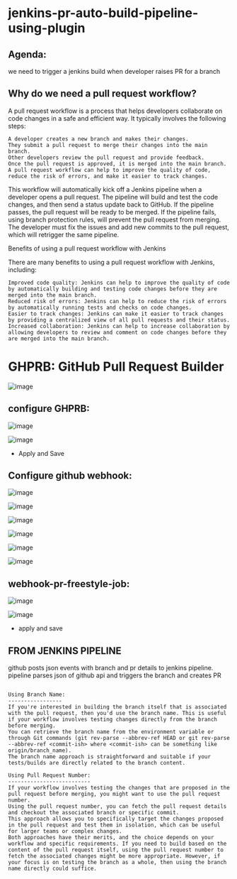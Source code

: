 # jenkins-pr-auto-build-pipeline-using-plugin

Agenda:
-------
we need to trigger a jenkins build when developer raises PR for a branch

Why do we need a pull request workflow?
----------------------------------------

A pull request workflow is a process that helps developers collaborate on code changes in a safe and efficient way. It typically involves the following steps:

```
A developer creates a new branch and makes their changes.
They submit a pull request to merge their changes into the main branch.
Other developers review the pull request and provide feedback.
Once the pull request is approved, it is merged into the main branch.
A pull request workflow can help to improve the quality of code, reduce the risk of errors, and make it easier to track changes.
```

This workflow will automatically kick off a Jenkins pipeline when a developer opens a pull request. The pipeline will build and test the code changes, and then send a status update back to GitHub. If the pipeline passes, the pull request will be ready to be merged. If the pipeline fails, using branch protection rules, will prevent the pull request from merging. The developer must fix the issues and add new commits to the pull request, which will retrigger the same pipeline.

Benefits of using a pull request workflow with Jenkins

There are many benefits to using a pull request workflow with Jenkins, including:

```
Improved code quality: Jenkins can help to improve the quality of code by automatically building and testing code changes before they are merged into the main branch.
Reduced risk of errors: Jenkins can help to reduce the risk of errors by automatically running tests and checks on code changes.
Easier to track changes: Jenkins can make it easier to track changes by providing a centralized view of all pull requests and their status.
Increased collaboration: Jenkins can help to increase collaboration by allowing developers to review and comment on code changes before they are merged into the main branch.
```


GHPRB: GitHub Pull Request Builder 
==================================

![image](https://github.com/vijay2181/jenkins-pr-auto-build-pipeline/assets/66196388/79e93783-192e-49a9-8cfc-c3e0b7e86d11)


configure GHPRB:
----------------

![image](https://github.com/vijay2181/jenkins-pr-auto-build-pipeline/assets/66196388/973b6375-24b3-4586-9565-fc5e6f1d0a3a)

![image](https://github.com/vijay2181/jenkins-pr-auto-build-pipeline/assets/66196388/63c90c2e-3a7d-4f6e-8347-d6816dbea4d3)

- Apply and Save


Configure github webhook:
-------------------------

![image](https://github.com/vijay2181/jenkins-pr-auto-build-pipeline/assets/66196388/2ad57f62-f585-43c1-808e-eed4380b71e5)

![image](https://github.com/vijay2181/jenkins-pr-auto-build-pipeline/assets/66196388/70d61591-2a4f-41fb-814c-cbca7f835b35)

![image](https://github.com/vijay2181/jenkins-pr-auto-build-pipeline/assets/66196388/71e7b66f-0a39-453a-8b4f-0651f25056f2)

![image](https://github.com/vijay2181/jenkins-pr-auto-build-pipeline/assets/66196388/88230fa4-8668-4a1f-97c1-4cc5a2542257)

![image](https://github.com/vijay2181/jenkins-pr-auto-build-pipeline/assets/66196388/2ff07f42-c7dc-4800-ab8d-b0faf92b5109)

![image](https://github.com/vijay2181/jenkins-pr-auto-build-pipeline/assets/66196388/bd829972-ec8d-4c8d-b2b7-eb3b2e01c809)


webhook-pr-freestyle-job:
-------------------------

![image](https://github.com/vijay2181/jenkins-pr-auto-build-pipeline/assets/66196388/70e892fc-7116-4ddb-9472-3018960b6b64)

![image](https://github.com/vijay2181/jenkins-pr-auto-build-pipeline/assets/66196388/0c4e45b9-05d9-44a1-979f-05800198bc80)

- apply and save

  

























## FROM JENKINS PIPELINE
github posts json events with branch and pr details to jenkins pipeline. pipeline parses json of github api and triggers the branch and creates PR

```

Using Branch Name:
-----------------
If you're interested in building the branch itself that is associated with the pull request, then you'd use the branch name. This is useful if your workflow involves testing changes directly from the branch before merging.
You can retrieve the branch name from the environment variable or through Git commands (git rev-parse --abbrev-ref HEAD or git rev-parse --abbrev-ref <commit-ish> where <commit-ish> can be something like origin/branch_name).
The branch name approach is straightforward and suitable if your tests/builds are directly related to the branch content.

Using Pull Request Number:
--------------------------
If your workflow involves testing the changes that are proposed in the pull request before merging, you might want to use the pull request number.
Using the pull request number, you can fetch the pull request details and checkout the associated branch or specific commit.
This approach allows you to specifically target the changes proposed in the pull request and test them in isolation, which can be useful for larger teams or complex changes.
Both approaches have their merits, and the choice depends on your workflow and specific requirements. If you need to build based on the content of the pull request itself, using the pull request number to fetch the associated changes might be more appropriate. However, if your focus is on testing the branch as a whole, then using the branch name directly could suffice.

```
